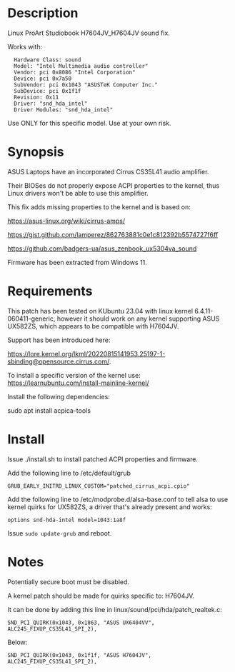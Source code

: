 # Description

Linux ProArt Studiobook H7604JV_H7604JV sound fix.

Works with:
```ASUSTeK COMPUTER INC. ProArt Studiobook H7604JV_H7604JV/H7604JV, BIOS H7604JV.300 04/13/2023
  Hardware Class: sound
  Model: "Intel Multimedia audio controller"
  Vendor: pci 0x8086 "Intel Corporation"
  Device: pci 0x7a50
  SubVendor: pci 0x1043 "ASUSTeK Computer Inc."
  SubDevice: pci 0x1f1f
  Revision: 0x11
  Driver: "snd_hda_intel"
  Driver Modules: "snd_hda_intel"
```

Use ONLY for this specific model.
Use at your own risk.

# Synopsis

ASUS Laptops have an incorporated Cirrus CS35L41 audio amplifier. 

Their BIOSes do not properly expose ACPI properties to the kernel, thus Linux drivers won't be able to use this amplifier.

This fix adds missing properties to the kernel and is based on:

https://asus-linux.org/wiki/cirrus-amps/

https://gist.github.com/lamperez/862763881c0e1c812392b5574727f6ff

https://github.com/badgers-ua/asus_zenbook_ux5304va_sound

Firmware has been extracted from Windows 11.

# Requirements

This patch has been tested on KUbuntu 23.04 with linux kernel 6.4.11-060411-generic, however it should work on any kernel supporting ASUS UX582ZS, which appears to be compatible with H7604JV.

Support has been introduced here:

https://lore.kernel.org/lkml/20220815141953.25197-1-sbinding@opensource.cirrus.com/.

To install a specific version of the kernel use: https://learnubuntu.com/install-mainline-kernel/

Install the following dependencies:

sudo apt install acpica-tools

# Install

Issue ./install.sh to install patched ACPI properties and firmware.

Add the following line to /etc/default/grub

```GRUB_EARLY_INITRD_LINUX_CUSTOM="patched_cirrus_acpi.cpio"```

Add the following line to /etc/modprobe.d/alsa-base.conf to tell alsa to use kernel quirks for UX582ZS, a driver that's already present and works:

```options snd-hda-intel model=1043:1a8f```

Issue ```sudo update-grub``` and reboot.

# Notes

Potentially secure boot must be disabled.

A kernel patch should be made for quirks specific to: H7604JV.

It can be done by adding this line in linux/sound/pci/hda/patch_realtek.c: 

```SND_PCI_QUIRK(0x1043, 0x1863, "ASUS UX6404VV", ALC245_FIXUP_CS35L41_SPI_2),```

Below:

```SND_PCI_QUIRK(0x1043, 0x1f1f, "ASUS H7604JV", ALC245_FIXUP_CS35L41_SPI_2),```
